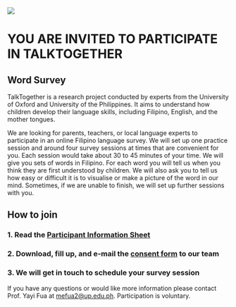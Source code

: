 <img src="https://talktogproject.github.io/wordsurvey/TT-UP-TPF.png" style="display: block; margin: auto;">

# YOU ARE INVITED TO PARTICIPATE IN TALKTOGETHER
## Word Survey

TalkTogether is a research project conducted by experts from the University of Oxford and University of the Philippines. It aims to understand how children develop their language skills, including Filipino, English, and the mother tongues. 

We are looking for parents, teachers, or local language experts to participate in an online Filipino language survey. We will set up one practice session and around four survey sessions at times that are convenient for you. Each session would take about 30 to 45 minutes of your time. We will give you sets of words in Filipino. For each word you will tell us when you think they are first understood by children. We will also ask you to tell us how easy or difficult it is to visualise or make a picture of the word in our mind. Sometimes, if we are unable to finish, we will set up further sessions with you. 

## **How to join**

### 1. Read the [Participant Information Sheet](pis-actual.md)
### 2. Download, fill up, and e-mail the [consent form](https://github.com/talktogproject/wordsurvey/raw/gh-pages/ConsentForm_WordSurvey.doc) to our team
### 3. We will get in touch to schedule your survey session


If you have any questions or would like more information please contact Prof. Yayi Fua at mefua2@up.edu.ph. Participation is voluntary. 
 

